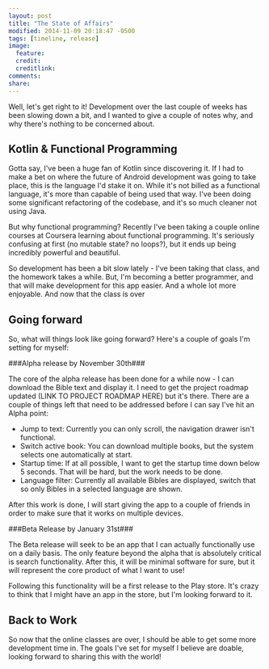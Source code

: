 ```yaml
---
layout: post
title: "The State of Affairs"
modified: 2014-11-09 20:18:47 -0500
tags: [timeline, release]
image:
  feature: 
  credit: 
  creditlink: 
comments: 
share: 
---
```

 
Well, let's get right to it! Development over the last couple of weeks has been slowing down a bit, and I wanted to give a couple of notes why, and why there's nothing to be concerned about.
 
Kotlin & Functional Programming
-------------------------------
 
Gotta say, I've been a huge fan of Kotlin since discovering it. If I had to make a bet on where the future of Android development was going to take place, this is the language I'd stake it on. While it's not billed as a functional language, it's more than capable of being used that way. I've been doing some significant refactoring of the codebase, and it's so much cleaner not using Java.
 
But why functional programming? Recently I've been taking a couple online courses at Coursera learning about functional programming. It's seriously confusing at first (no mutable state? no loops?), but it ends up being incredibly powerful and beautiful.
 
So development has been a bit slow lately - I've been taking that class, and the homework takes a while. But, I'm becoming a better programmer, and that will make development for this app easier. And a whole lot more enjoyable. And now that the class is over
 
Going forward
-------------
 
So, what will things look like going forward? Here's a couple of goals I'm setting for myself:
 
###Alpha release by November 30th###
 
The core of the alpha release has been done for a while now - I can download the Bible text and display it. I need to get the project roadmap updated (LINK TO PROJECT ROADMAP HERE) but it's there. There are a couple of things left that need to be addressed before I can say I've hit an Alpha point:
 
* Jump to text: Currently you can only scroll, the navigation drawer isn't functional.
* Switch active book: You can download multiple books, but the system selects one automatically at start.
* Startup time: If at all possible, I want to get the startup time down below 5 seconds. That will be hard, but the work needs to be done.
* Language filter: Currently all available Bibles are displayed, switch that so only Bibles in a selected language are shown.
 
After this work is done, I will start giving the app to a couple of friends in order to make sure that it works on multiple devices.
 
###Beta Release by January 31st###
 
The Beta release will seek to be an app that I can actually functionally use on a daily basis. The only feature beyond the alpha that is absolutely critical is search functionality. After this, it will be minimal software for sure, but it will represent the core product of what I want to use!
 
Following this functionality will be a first release to the Play store. It's crazy to think that I might have an app in the store, but I'm looking forward to it.
 
Back to Work
------------
 
So now that the online classes are over, I should be able to get some more development time in. The goals I've set for myself I believe are doable, looking forward to sharing this with the world!
